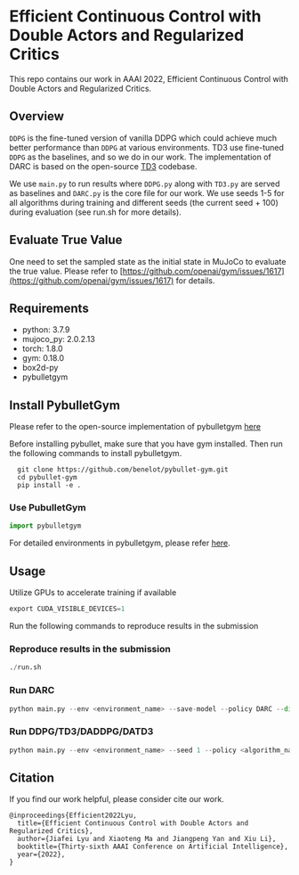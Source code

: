 # Efficient Continuous Control with Double Actors and Regularized Critics

This repo contains our work in AAAI 2022, Efficient Continuous Control with Double Actors and Regularized Critics.

## Overview
`DDPG` is the fine-tuned version of vanilla DDPG which could achieve much better performance than `DDPG` at various environments. TD3 use fine-tuned `DDPG` as the baselines, and so we do in our work. The implementation of DARC is based on the open-source [TD3](https://github.com/sfujim/TD3) codebase.

We use `main.py` to run results where `DDPG.py` along with `TD3.py` are served as baselines and `DARC.py` is the core file for our work. We use seeds 1-5 for all algorithms during training and different seeds (the current seed + 100) during evaluation (see run.sh for more details).

## Evaluate True Value
One need to set the sampled state as the initial state in MuJoCo to evaluate the true value. Please refer to [https://github.com/openai/gym/issues/1617](https://github.com/openai/gym/issues/1617) for details.

## Requirements
- python: 3.7.9
- mujoco_py: 2.0.2.13
- torch: 1.8.0
- gym: 0.18.0
- box2d-py
- pybulletgym

## Install PybulletGym
Please refer to the open-source implementation of pybulletgym [here](https://github.com/benelot/pybullet-gym)

Before installing pybullet, make sure that you have gym installed. Then run the following commands to install  pybulletgym.
```
  git clone https://github.com/benelot/pybullet-gym.git
  cd pybullet-gym
  pip install -e .
```

### Use PubulletGym
```python
import pybulletgym
```
For detailed environments in pybulletgym, please refer [here](https://github.com/benelot/pybullet-gym).

## Usage
Utilize GPUs to accelerate training if available
```python
export CUDA_VISIBLE_DEVICES=1
```
Run the following commands to reproduce results in the submission
### Reproduce results in the submission
```python
./run.sh
```

### Run DARC
```python
python main.py --env <environment_name> --save-model --policy DARC --dir ./logs/DARC/r1 --seed 1 --qweight 0.1 --reg 0.005
```

### Run DDPG/TD3/DADDPG/DATD3
```python
python main.py --env <environment_name> --seed 1 --policy <algorithm_name> --dir './logs/' --save-model
```

## Citation
If you find our work helpful, please consider cite our work.
```
@inproceedings{Efficient2022Lyu,
  title={Efficient Continuous Control with Double Actors and Regularized Critics},
  author={Jiafei Lyu and Xiaoteng Ma and Jiangpeng Yan and Xiu Li},
  booktitle={Thirty-sixth AAAI Conference on Artificial Intelligence},
  year={2022},
}
```
